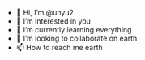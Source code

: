 - 👋 Hi, I’m @unyu2
- 👀 I’m interested in you
- 🌱 I’m currently learning everything
- 💞️ I’m looking to collaborate on earth
- 📫 How to reach me earth

<!---
unyu2/unyu2 is a ✨ special ✨ repository because its `README.md` (this file) appears on your GitHub profile.
You can click the Preview link to take a look at your changes.
--->
